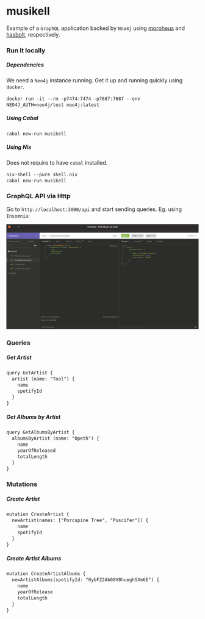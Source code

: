 musikell
========

Example of a `GraphQL` application backed by `Neo4j` using [morpheus](https://morpheusgraphql.com/) and [hasbolt](https://hackage.haskell.org/package/hasbolt), respectively.


### Run it locally

##### Dependencies

We need a `Neo4j` instance running. Get it up and running quickly using `docker`.

```
docker run -it --rm -p7474:7474 -p7687:7687 --env NEO4J_AUTH=neo4j/test neo4j:latest
```

##### Using Cabal

```
cabal new-run musikell
```

##### Using Nix

Does not require to have `cabal` installed.

```
nix-shell --pure shell.nix
cabal new-run musikell
```

### GraphQL API via Http

Go to `http://localhost:3000/api` and start sending queries. Eg. using `Insomnia`:

![insomnia](insomnia.png)

### Queries

##### Get Artist

```
query GetArtist {
  artist (name: "Tool") {
    name
    spotifyId
  }
}
```

##### Get Albums by Artist

```
query GetAlbumsByArtist {
  albumsByArtist (name: "Opeth") {
    name
    yearOfReleased
    totalLength
  }
}
```

### Mutations

##### Create Artist

```
mutation CreateArtist {
  newArtist(names: ["Porcupine Tree", "Puscifer"]) {
    name
    spotifyId
  }
}
```

##### Create Artist Albums

```
mutation CreateArtistAlbums {
  newArtistAlbums(spotifyId: "0ybFZ2Ab08V8hueghSXm6E") {
    name
    yearOfRelease
    totalLength
  }
}
```

